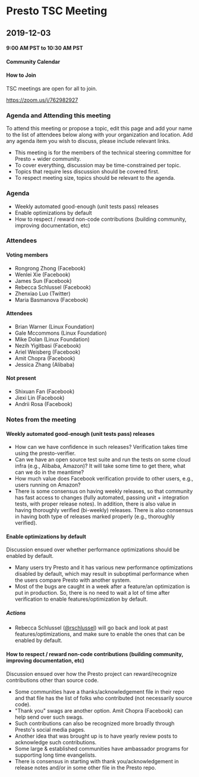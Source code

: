 # Presto TSC Meeting

## 2019-12-03
#### 9:00 AM PST to 10:30 AM PST

#### Community Calendar

#### How to Join
TSC meetings are open for all to join.

https://zoom.us/j/762982927

### Agenda and Attending this meeting

To attend this meeting or propose a topic, edit this page and add your name to the list of attendees below along with your organization and location. Add any agenda item you wish to discuss, please include relevant links.

* This meeting is for the members of the technical steering committee for Presto + wider community.
* To cover everything, discussion may be time-constrained per topic.
* Topics that require less discussion should be covered first.
* To respect meeting size, topics should be relevant to the agenda.

### Agenda
* Weekly automated good-enough (unit tests pass) releases
* Enable optimizations by default 
* How to respect / reward non-code contributions (building community, improving documentation, etc)

### Attendees

#### Voting members
* Rongrong Zhong (Facebook)
* Wenlei Xie (Facebook)
* James Sun  (Facebook)
* Rebecca Schlussel (Facebook)
* Zhenxiao Luo (Twitter)
* Maria Basmanova (Facebook)

#### Attendees
* Brian Warner (Linux Foundation)
* Gale Mccommons (Linux Foundation)
* Mike Dolan (Linux Foundation)
* Nezih Yigitbasi (Facebook)
* Ariel Weisberg (Facebook)
* Amit Chopra (Facebook)
* Jessica Zhang (Alibaba)

#### Not present
* Shixuan Fan (Facebook)
* Jiexi Lin (Facebook)
* Andrii Rosa (Facebook)

### Notes from the meeting

#### Weekly automated good-enough (unit tests pass) releases
- How can we have confidence in such releases? Verification takes time using the presto-verifier.
- Can we have an open source test suite and run the tests on some cloud infra (e.g., Alibaba, Amazon)? It will take some time to get there, what can we do in the meantime?
- How much value does Facebook verification provide to other users, e.g., users running on Amazon?
- There is some consensus on having weekly releases, so that community has fast access to changes (fully automated, passing unit + integration tests, with proper release notes). In addition, there is also value in having thoroughly verified (bi-weekly) releases. There is also consensus in having both type of releases marked properly (e.g., thoroughly verified).

#### Enable optimizations by default
Discussion ensued over whether performance optimizations should be enabled by default.
- Many users try Presto and it has various new performance optimizations disabled by default, which may result in suboptimal performance when the users compare Presto with another system. 
- Most of the bugs are caught in a week after a feature/an optimization is put in production. So, there is no need to wait a lot of time after verification to enable features/optimization by default.

##### Actions
- Rebecca Schlussel ([@rschlussel](https://github.com/rschlussel)) will go back and look at past features/optimizations, and make sure to enable the ones that can be enabled by default.

#### How to respect / reward non-code contributions (building community, improving documentation, etc)
Discussion ensued over how the Presto project can reward/recognize contributions other than source code.
- Some communities have a thanks/acknowledgement file in their repo and that file has the list of folks who contributed (not necessarily source code).
- "Thank you" swags are another option. Amit Chopra (Facebook) can help send over such swags. 
- Such contributions can also be recognized more broadly through Presto's social media pages.
- Another idea that was brought up is to have yearly review posts to acknowledge such contributions.
- Some large & established communities have ambassador programs for supporting long time evangelists.
- There is consensus in starting with thank you/acknowledgement in release notes and/or in some other file in the Presto repo.
